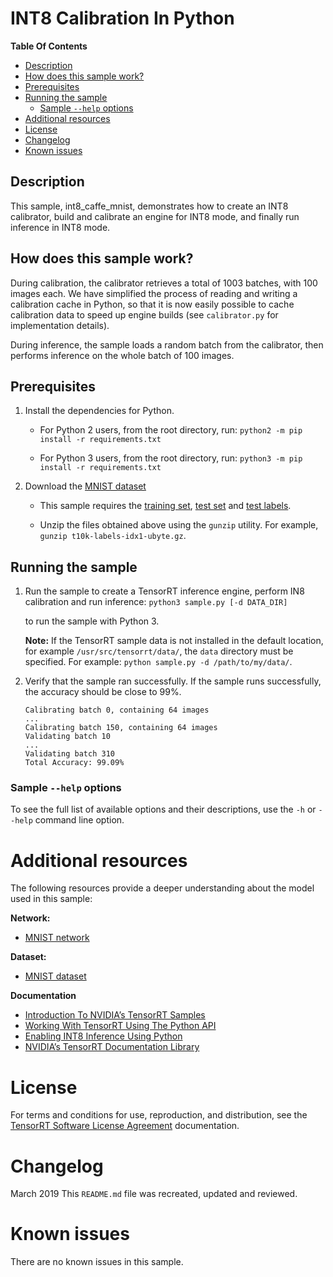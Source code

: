 # INT8 Calibration In Python


**Table Of Contents**
- [Description](#description)
- [How does this sample work?](#heading-1)
- [Prerequisites](#heading-2)
- [Running the sample](#heading-3)
	* [Sample `--help` options](#sub-heading-1)
- [Additional resources](#heading-4)
- [License](#heading-5)
- [Changelog](#heading-6)
- [Known issues](#heading-7)

## Description

This sample, int8_caffe_mnist, demonstrates how to create an INT8 calibrator, build and calibrate an engine for INT8 mode, and finally run inference in INT8 mode.

## How does this sample work?

During calibration, the calibrator retrieves a total of 1003 batches, with 100 images each. We have simplified the process of reading and writing a calibration cache in Python, so that it is now easily possible to cache calibration data to speed up engine builds (see `calibrator.py` for implementation details).

During inference, the sample loads a random batch from the calibrator, then performs inference on the whole batch of 100 images.

## Prerequisites

1. Install the dependencies for Python.
	-   For Python 2 users, from the root directory, run:
		`python2 -m pip install -r requirements.txt`

	-   For Python 3 users, from the root directory, run:
		`python3 -m pip install -r requirements.txt`

2. Download the [MNIST dataset](http://yann.lecun.com/exdb/mnist/)
    - 	This sample requires the [training set](http://yann.lecun.com/exdb/mnist/train-images-idx3-ubyte.gz), [test set](http://yann.lecun.com/exdb/mnist/t10k-images-idx3-ubyte.gz) and [test labels](http://yann.lecun.com/exdb/mnist/t10k-labels-idx1-ubyte.gz).

    - 	Unzip the files obtained above using the `gunzip` utility. For example, `gunzip t10k-labels-idx1-ubyte.gz`.

## Running the sample

1.  Run the sample to create a TensorRT inference engine, perform IN8 calibration and run inference:
	`python3 sample.py [-d DATA_DIR]`

	to run the sample with Python 3.

	**Note:** If the TensorRT sample data is not installed in the default location, for example `/usr/src/tensorrt/data/`, the `data` directory must be specified. For example:
	`python sample.py -d /path/to/my/data/`.


2.  Verify that the sample ran successfully. If the sample runs successfully, the accuracy should be close to 99%.

	```
	Calibrating batch 0, containing 64 images
	...
	Calibrating batch 150, containing 64 images
	Validating batch 10
	...
	Validating batch 310
	Total Accuracy: 99.09%

	```

### Sample `--help` options

To see the full list of available options and their descriptions, use the `-h` or `--help` command line option.

# Additional resources

The following resources provide a deeper understanding about the model used in this sample:

**Network:**
- [MNIST network](http://yann.lecun.com/exdb/lenet/)

**Dataset:**
- [MNIST dataset](http://yann.lecun.com/exdb/mnist/)

**Documentation**
- [Introduction To NVIDIA’s TensorRT Samples](https://docs.nvidia.com/deeplearning/sdk/tensorrt-sample-support-guide/index.html#samples)
- [Working With TensorRT Using The Python API](https://docs.nvidia.com/deeplearning/sdk/tensorrt-developer-guide/index.html#python_topics)
- [Enabling INT8 Inference Using Python](https://docs.nvidia.com/deeplearning/sdk/tensorrt-developer-guide/index.html#enable_int8_python)
- [NVIDIA’s TensorRT Documentation Library](https://docs.nvidia.com/deeplearning/sdk/tensorrt-archived/index.html)

# License

For terms and conditions for use, reproduction, and distribution, see the [TensorRT Software License Agreement](https://docs.nvidia.com/deeplearning/sdk/tensorrt-sla/index.html) documentation.


# Changelog

March 2019
This `README.md` file was recreated, updated and reviewed.


# Known issues

There are no known issues in this sample.
